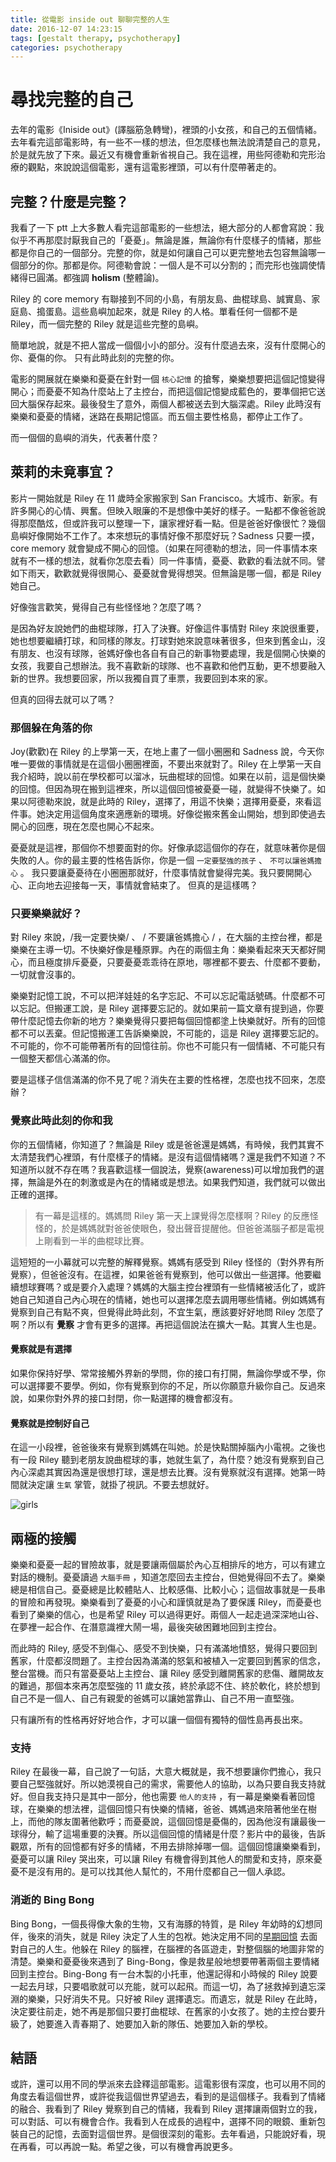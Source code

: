 ```yaml
---
title: 從電影 inside out 聊聊完整的人生
date: 2016-12-07 14:23:15
tags: [gestalt therapy, psychotherapy]
categories: psychotherapy
---
```


尋找完整的自己
================================


去年的電影《Iniside out》(譯腦筋急轉彎)，裡頭的小女孩，和自己的五個情緒。去年看完這部電影時，有一些不一樣的想法，但怎麼樣也無法說清楚自己的意見，於是就先放了下來。最近又有機會重新省視自己。我在這裡，用些阿德勒和完形治療的觀點，來說說這個電影，還有這電影裡頭，可以有什麼帶著走的。


完整？什麼是完整？
------------------

我看了一下 ptt 上大多數人看完這部電影的一些想法，絕大部分的人都會寫說：我似乎不再那麼討厭我自己的「憂憂」。無論是誰，無論你有什麼樣子的情緒，那些都是你自己的一個部分。完整的你，就是如何讓自己可以更完整地去包容無論哪一個部分的你。那都是你。阿德勒會說：一個人是不可以分割的；而完形也強調使情緒得已圓滿。都強調 **holism** (整體論)。

Riley 的 core memory 有聯接到不同的小島，有朋友島、曲棍球島、誠實島、家庭島、搗蛋島。這些島嶼加起來，就是 Riley 的人格。單看任何一個都不是 Riley，而一個完整的 Riley 就是這些完整的島嶼。
<!--more-->
簡單地說，就是不把人當成一個個小小的部分。沒有什麼過去來，沒有什麼開心的你、憂傷的你。 只有此時此刻的完整的你。

電影的開展就在樂樂和憂憂在針對一個 `核心記憶` 的搶奪，樂樂想要把這個記憶變得開心；而憂憂不知為什麼站上了主控台，而把這個記憶變成藍色的，要準個把它送回大腦保存起來。最後發生了意外，兩個人都被送去到大腦深處。Riley 此時沒有樂樂和憂憂的情緒，迷路在長期記憶區。而五個主要性格島，都停止工作了。

而一個個的島嶼的消失，代表著什麼？

萊莉的未竟事宜？
----------------

影片一開始就是 Riley 在 11 歲時全家搬家到 San Francisco。大城市、新家。有許多開心的心情、興奮。但映入眼廉的不是想像中美好的樣子。一點都不像爸爸說得那麼酷炫，但或許我可以整理一下，讓家裡好看一點。但是爸爸好像很忙？幾個島嶼好像開始不工作了。本來想玩的事情好像不那麼好玩？Sadness 只要一摸，core memory 就會變成不開心的回憶。（如果在阿德勒的想法，同一件事情本來就有不一樣的想法，就看你怎麼去看）同一件事情，憂憂、歡歡的看法就不同。譬如下雨天，歡歡就覺得很開心、憂憂就會覺得想哭。但無論是哪一個，都是 Riley 她自己。

好像強言歡笑，覺得自己有些怪怪地？怎麼了嗎？

是因為好友說她們的曲棍球隊，打入了決賽。好像這件事情對 Riley 來說很重要，她也想要繼續打球，和同樣的隊友。打球對她來說意味著很多，但來到舊金山，沒有朋友、也沒有球隊，爸媽好像也各自有自己的新事物要處理，我是個開心快樂的女孩，我要自己想辦法。我不喜歡新的球隊、也不喜歡和他們互動，更不想要融入新的世界。我想要回家，所以我獨自買了車票，我要回到本來的家。

但真的回得去就可以了嗎？

### 那個躲在角落的你

Joy(歡歡)在 Riley 的上學第一天，在地上畫了一個小圈圈和 Sadness 說，今天你唯一要做的事情就是在這個小圈圈裡面，不要出來就對了。Riley 在上學第一天自我介紹時，說以前在學校都可以溜冰，玩曲棍球的回憶。如果在以前，這是個快樂的回憶。但因為現在搬到這裡來，所以這個回憶被憂憂一碰，就變得不快樂了。如果以阿德勒來說，就是此時的 Riley，選擇了，用這不快樂；選擇用憂憂，來看這件事。她決定用這個角度來適應新的環境。好像從搬來舊金山開始，想到即使過去開心的回應，現在怎麼也開心不起來。

憂憂就是這裡，那個你不想要面對的你。好像承認這個你的存在，就意味著你是個失敗的人。你的最主要的性格告訴你，你是一個 `一定要堅強的孩子` 、 `不可以讓爸媽擔心` 。 我只要讓憂憂待在小圈圈那就好，什麼事情就會變得完美。我只要開開心心、正向地去迎接每一天，事情就會結束了。 但真的是這樣嗎？

### 只要樂樂就好？

對 Riley 來說，/我一定要快樂/ 、 / 不要讓爸媽擔心 / ，在大腦的主控台裡，都是樂樂在主導一切。不快樂好像是種原罪。內在的兩個主角：樂樂看起來天天都好開心，而且極度排斥憂憂，只要憂憂乖乖待在原地，哪裡都不要去、什麼都不要動，一切就會沒事的。

樂樂對記憶工說，不可以把洋娃娃的名字忘記、不可以忘記電話號碼。什麼都不可以忘記。但搬運工說，是 Riley 選擇要忘記的。就如果前一篇文章有提到過，你要帶什麼記憶去你新的地方？樂樂覺得只要把每個回憶都塗上快樂就好。所有的回憶都不可以丟棄。但記憶搬運工告訴樂樂說，不可能的，這是 Riley 選擇要忘記的。不可能的，你不可能帶著所有的回憶往前。你也不可能只有一個情緒、不可能只有一個整天都信心滿滿的你。

要是這樣子信信滿滿的你不見了呢？消失在主要的性格裡，怎麼也找不回來，怎麼辦？

### 覺察此時此刻的你和我

你的五個情緒，你知道了？無論是 Riley 或是爸爸還是媽媽，有時候，我們其實不太清楚我們心裡頭，有什麼樣子的情緒。是沒有這個情緒嗎？還是我們不知道？不知道所以就不存在嗎？我喜歡這樣一個說法，覺察(awareness)可以增加我們的選擇，無論是外在的刺激或是內在的情緒或是想法。如果我們知道，我們就可以做出正確的選擇。

> 有一幕是這樣的。媽媽問 Riley 第一天上課覺得怎麼樣啊？Riley 的反應怪怪的，於是媽媽就對爸爸使眼色，發出聲音提醒他。但爸爸滿腦子都是電視上剛看到一半的曲棍球比賽。

這短短的一小幕就可以完整的解釋覺察。媽媽有感受到 Riley 怪怪的（對外界有所覺察），但爸爸沒有。在這裡，如果爸爸有覺察到，他可以做出一些選擇。他要繼續想球賽嗎？或是要介入處理？媽媽的大腦主控台裡頭有一些情緒被活化了，或許她自己知道自己內心現在的情緒，她也可以選擇怎麼去調用哪些情緒。例如媽媽有覺察到自己有點不爽，但覺得此時此刻，不宜生氣，應該要好好地問 Riley 怎麼了啊？所以有 **覺察** 才會有更多的選擇。再把這個說法在擴大一點。其實人生也是。

#### 覺察就是有選擇

如果你保持好學、常常接觸外界新的學問，你的接口有打開，無論你學或不學，你可以選擇要不要學。例如，你有覺察到你的不足，所以你願意升級你自己。反過來說，如果你對外界的接口封閉，你一點選擇的機會都沒有。

#### 覺察就是控制好自己

在這一小段裡，爸爸後來有覺察到媽媽在叫她。於是快點關掉腦內小電視。之後也有一段 Riley 聽到老朋友說曲棍球的事，她就生氣了，為什麼？她沒有覺察到自己內心深處其實因為還是很想打球，還是想去比賽。沒有覺察就沒有選擇。她第一時間就決定讓 `生氣` 掌管，就掛了視訊。不要去想就好。


![girls](https://dl.dropboxusercontent.com/u/22163115/pitures/girls.jpg)

兩極的接觸
----------

樂樂和憂憂一起的冒險故事，就是要讓兩個屬於內心互相排斥的地方，可以有建立對話的機制。憂憂讀過 `大腦手冊` ，知道怎麼回去主控台，但她覺得回不去了。樂樂總是相信自己。憂憂總是比較體貼人、比較感傷、比較小心；這個故事就是一長串的冒險和再發現。樂樂看到了憂憂的小心和謹慎就是為了要保護 Riley，而憂憂也看到了樂樂的信心，也是希望 Riley 可以過得更好。兩個人一起走過深深地山谷、在夢裡一起合作、在潛意識裡大鬧一場，最後突破困難地回到主控台。

而此時的 Riley, 感受不到傷心、感受不到快樂，只有滿滿地憤怒，覺得只要回到舊家，什麼都沒問題了。主控台因為滿滿的怒氣和被植入一定要回到舊家的信念，整台當機。而只有當憂憂站上主控台、讓 Riley 感受到離開舊家的悲傷、離開故友的難過，那個本來再怎麼堅強的 11 歲女孩，終於承認不住、終於軟化，終於想到自己不是一個人、自己有親愛的爸媽可以讓她當靠山、自己不用一直堅強。

只有讓所有的性格再好好地合作，才可以讓一個個有獨特的個性島再長出來。

### 支持

Riley 在最後一幕，自己說了一句話，大意大概就是，我不想要讓你們擔心，我只要自己堅強就好。所以她漠視自己的需求，需要他人的協助，以為只要自我支持就好。但自我支持只是其中一部分，他也需要 `他人的支持` ，有一幕是樂樂看著回憶球，在樂樂的想法裡，這個回憶只有快樂的情緒，爸爸、媽媽過來陪著他坐在樹上，而他的隊友圍著他歡呼；而憂憂說，這個回憶是憂傷的，因為他沒有讓最後一球得分，輸了這場重要的決賽。所以這個回憶的情緒是什麼？影片中的最後，告訴觀眾，所有的回憶都有好多的情緒，不用去排除掉哪一個。這個回憶讓樂樂看到，憂憂可以讓 Riley 哭出來，可以讓 Riley 有機會得到其他人的關愛和支持，原來憂憂不是沒有用的。是可以找其他人幫忙的，不用什麼都自己一個人承認。

### 消逝的 Bing Bong

Bing Bong，一個長得像大象的生物，又有海豚的特質，是 Riley 年幼時的幻想同伴，後來的消失，就是 Riley 決定了人生的包袱。她決定用不同的[早期回憶](http://hsuancheng.net/2016/10/26/early-recollection-intro/) 去面對自己的人生。他躲在 Riley 的腦裡，在腦裡的各區遊走，對整個腦的地圖非常的清楚。樂樂和憂憂後來遇到了 Bing-Bong，像是救星般地想要帶著兩個主要情緒回到主控台。Bing-Bong 有一台木製的小托車，他還記得和小時候的 Riley 說要一起去月球，只要唱歌就可以充能，就可以起飛。而這一切，為了拯救掉到遺忘深淵的樂樂，只好消失不見。只好被 Riley 選擇遺忘。而遺忘，就是 Riley 在此時，決定要往前走，她不再是那個只要打曲棍球、在舊家的小女孩了。她的主控台要升級了，她要進入青春期了、她要加入新的隊伍、她要加入新的學校。

結語
----

或許，還可以用不同的學派來去詮釋這部電影。這電影很有深度，也可以用不同的角度去看這個世界，或許從我這個世界望過去，看到的是這個樣子。我看到了情緒的融合、我看到了 Riley 覺察到自己的情緒，我看到 Riley 選擇讓兩個對立的我，可以對話、可以有機會合作。我看到人在成長的過程中，選擇不同的眼鏡、重新包裝自己的記憶，去面對這個世界。是個很深刻的電影。去年看過，只能說好看，現在再看，可以再說一點。希望之後，可以有機會再說更多。
